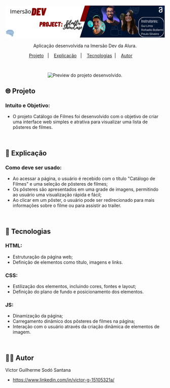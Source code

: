 <p align="center">
  <img alt="Capa do Projeto." src=".github/logo.png" width="850px">
</p>


<p align="center">
Aplicação desenvolvida na Imersão Dev da Alura.
</p>

<p align="center">
  <a href="#-projeto">Projeto</a>&nbsp;&nbsp;&nbsp;|&nbsp;&nbsp;&nbsp;
  <a href="#-projeto">Explicação</a>&nbsp;&nbsp;&nbsp;|&nbsp;&nbsp;&nbsp;
  <a href="#-tecnologias">Tecnologias</a>&nbsp;&nbsp;|&nbsp;&nbsp;&nbsp;
  <a href="#-tecnologias">Autor</a>&nbsp;&nbsp;&nbsp;&nbsp;&nbsp;&nbsp;&nbsp;
</p>

<br>

<p align="center">
  <img alt="Preview do projeto desenvolvido." src=".github/preview.png" width="850px">
</p>

## 🌐 Projeto
### Intuito e Objetivo:
- O projeto Catálogo de Filmes foi desenvolvido com o objetivo de criar uma interface web simples e atrativa para visualizar uma lista de pôsteres de filmes.

<br/>

## 🎯 Explicação 

### Como deve ser usado:
  - Ao acessar a página, o usuário é recebido com o título "Catálogo de Filmes" e uma seleção de pôsteres de filmes;
  - Os pôsteres são apresentados em uma grade de imagens, permitindo ao usuário uma visualização rápida e fácil;
  - Ao clicar em um pôster, o usuário pode ser redirecionado para mais informações sobre o filme ou para assistir ao trailer.

<br/>

## 🚀 Tecnologias

### HTML:
  - Estruturação da página web;
  - Definição de elementos como título, imagens e links.
### CSS:
  - Estilização dos elementos, incluindo cores, fontes e layout;
  - Definição do plano de fundo e posicionamento dos elementos.
### JS:
  - Dinamização da página;
  - Carregamento dinâmico dos pôsteres de filmes na página;
  - Interação com o usuário através da criação dinâmica de elementos de imagem.

<br/>

## 👦🏽 Autor

  Victor Guilherme Sodó Santana 

  - https://www.linkedin.com/in/victor-g-15105321a/
